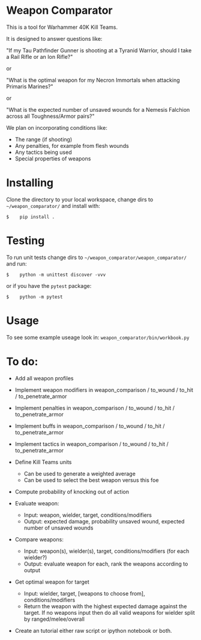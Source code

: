 # Weapon Comparator

This is a tool for Warhammer 40K Kill Teams.

It is designed to answer questions like:

"If my Tau Pathfinder Gunner is shooting at a Tyranid Warrior, should I take a Rail Rifle or an Ion Rifle?"

or 

"What is the optimal weapon for my Necron Immortals when attacking Primaris Marines?"

or 

"What is the expected number of unsaved wounds for a Nemesis Falchion across all 
 Toughness/Armor pairs?"

We plan on incorporating conditions like:

* The range (if shooting)
* Any penalties, for example from flesh wounds
* Any tactics being used
* Special properties of weapons 

# Installing

Clone the directory to your local workspace, change dirs to `~/weapon_comparator/` and install with: 

```
$    pip install .
```

# Testing

To run unit tests change dirs to `~/weapon_comparator/weapon_comparator/` and run:

```
$    python -m unittest discover -vvv
```

or if you have the `pytest` package:

```
$    python -m pytest
```

# Usage 

To see some example useage look in: `weapon_comparator/bin/workbook.py`

# To do:

* Add all weapon profiles

* Implement weapon modifiers in weapon_comparison / to_wound / to_hit / to_penetrate_armor

* Implement penalties in weapon_comparison / to_wound / to_hit / to_penetrate_armor

* Implement buffs in weapon_comparison / to_wound / to_hit / to_penetrate_armor

* Implement tactics in weapon_comparison / to_wound / to_hit / to_penetrate_armor

* Define Kill Teams units
    * Can be used to generate a weighted average
    * Can be used to select the best weapon versus this foe

* Compute probability of knocking out of action

* Evaluate weapon:
    * Input: weapon, wielder, target, conditions/modifiers
    * Output: expected damage, probability unsaved wound, expected number of unsaved wounds 

* Compare weapons:
    * Input: weapon(s), wielder(s), target, conditions/modifiers (for each wielder?)
    * Output: evaluate weapon for each, rank the weapons according to output

* Get optimal weapon for target
    * Input: wielder, target, [weapons to choose from], conditions/modifiers
    * Return the weapon with the highest expected damage against the target. 
      If no weapons input then do all valid weapons for wielder split by ranged/melee/overall 

* Create an tutorial either raw script or ipython notebook or both. 